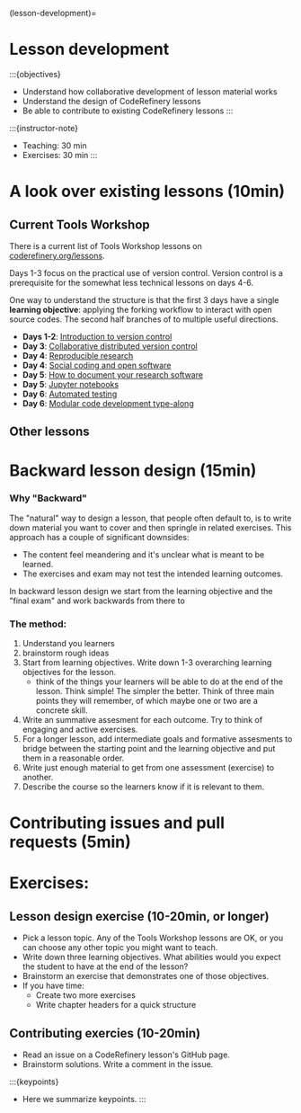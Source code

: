 (lesson-development)=

# Lesson development

:::{objectives}
- Understand how collaborative development of lesson material works
- Understand the design of CodeRefinery lessons
- Be able to contribute to existing CodeRefinery lessons
:::

:::{instructor-note}
- Teaching: 30 min
- Exercises: 30 min
:::


# A look over existing lessons (10min)

## Current Tools Workshop

There is a current list of Tools Workshop lessons on
[coderefinery.org/lessons](https://coderefinery.org/lessons).

Days 1-3 focus on the practical use of version control. Version control
is a prerequisite for the somewhat less technical lessons on days 4-6.

One way to understand the structure is that the first 3 days have a
single **learning objective**: applying the forking workflow to interact
with open source codes. The second half branches of to multiple useful
directions.

 * **Days 1-2**: [Introduction to version control](https://coderefinery.github.io/git-intro/)
 * **Day 3**: [Collaborative distributed version control](https://coderefinery.github.io/git-collaborative/)
 * **Day 4**: [Reproducible research](https://coderefinery.github.io/reproducible-research/)
 * **Day 4**: [Social coding and open software](https://coderefinery.github.io/social-coding/)
 * **Day 5**: [How to document your research software](https://coderefinery.github.io/documentation/)
 * **Day 5**: [Jupyter notebooks](https://coderefinery.github.io/jupyter/) 
 * **Day 6**: [Automated testing](https://coderefinery.github.io/testing/)
 * **Day 6**: [Modular code development type-along](https://coderefinery.github.io/modular-type-along/)



## Other lessons


# Backward lesson design (15min)

### Why "Backward"

The "natural" way to design a lesson, that people often default to, is
to write down material you want to cover and then springle in related
exercises. This approach has a couple of significant downsides:
 - The content feel meandering and it's unclear what is meant to be learned.
 - The exercises and exam may not test the intended learning outcomes.

In backward lesson design we start from the learning objective and the
"final exam" and work backwards from there to 

### The method:

 1. Understand you learners
 2. brainstorm rough ideas
 3. Start from learning objectives. Write down 1-3 overarching learning
   objectives for the lesson.
    - think of the things your learners will
      be able to do at the end of the lesson. Think simple! The simpler
      the better. Think of three main points they will remember, of which
      maybe one or two are a concrete skill.
 4. Write an summative assesment for each outcome. Try to think of engaging
    and active exercises.
 5. For a longer lesson, add intermediate goals and formative assesments
    to bridge between the starting point and the learning objective and put them
    in a reasonable order.
 6. Write just enough material to get from one assessment (exercise) to another.
 7. Describe the course so the learners know if it is relevant to them.


# Contributing issues and pull requests (5min)


# Exercises:

## Lesson design exercise (10-20min, or longer)

 - Pick a lesson topic. Any of the Tools Workshop lessons are OK,
   or you can choose any other topic you might want to teach.
 - Write down three learning objectives. What abilities would you
   expect the student to have at the end of the lesson?
 - Brainstorm an exercise that demonstrates one of those objectives.
 - If you have time:
   - Create two more exercises
   - Write chapter headers for a quick structure


## Contributing exercies (10-20min)
 
 - Read an issue on a CodeRefinery lesson's GitHub page.
 - Brainstorm solutions. Write a comment in the issue.


:::{keypoints}
- Here we summarize keypoints.
:::
